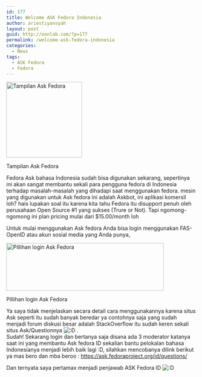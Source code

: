 ```yaml
---
id: 177
title: Welcome ASK Fedora Indonesia
author: ariestiyansyah
layout: post
guid: http://oonlab.com/?p=177
permalink: /welcome-ask-fedora-indonesia
categories:
  - News
tags:
  - ASK Fedora
  - Fedora
---
```

<div id="attachment_178" style="width: 610px" class="wp-caption aligncenter">
  <a href="http://oonlab.com/wp-content/uploads/2014/01/Screenshot-from-2014-01-23-190832.png"><img class="size-large wp-image-178" alt="Tampilan Ask Fedora" src="http://oonlab.com/wp-content/uploads/2014/01/Screenshot-from-2014-01-23-190832-600x397.png" width="200" /></a>
  
  <p class="wp-caption-text">
    Tampilan Ask Fedora
  </p>
</div>

Fedora Ask bahasa Indonesia sudah bisa digunakan sekarang, sepertinya ini akan sangat membantu sekali para pengguna fedora di Indonesia terhadap masalah-masalah yang dihadapi saat menggunakan fedora. mesin yang digunakan untuk Ask fedora ini adalah Askbot, ini aplikasi komersil loh? hais lupakan soal itu karena kita tahu Fedora itu disupport penuh oleh perusahaan Open Source #1 yang sukses (Trure or Not). Tapi ngomong-ngomong ini plan pricing mulai dari $15.00/month loh

Untuk mulai menggunakan Ask fedora Anda bisa login menggunakan FAS-OpenID atau akun sosial media yang Anda punya,

<div id="attachment_179" style="width: 426px" class="wp-caption aligncenter">
  <a href="http://oonlab.com/wp-content/uploads/2014/01/Screenshot-from-2014-01-23-190513.png"><img class="size-full wp-image-179" alt="Pillihan login Ask Fedora" src="http://oonlab.com/wp-content/uploads/2014/01/Screenshot-from-2014-01-23-190513.png" width="416" height="126" /></a>
  
  <p class="wp-caption-text">
    Pillihan login Ask Fedora
  </p>
</div>

Ya saya tidak menjelaskan secara detail cara menggunakannya karena situs Ask seperti itu sudah banyak beredar ya contohnya saja yang sudah menjadi forum diskusi besar adalah StackOverflow itu sudah keren sekali situs Ask/Questionnya <img src="https://oonlab.com/wp-includes/images/smilies/icon_biggrin.gif" alt=":D" class="wp-smiley" /> .  
Sudah! Sekarang login dan bertanya saja disana ada 3 moderator katanya saat ini yang membantu Ask fedora ID sekalian bantu pelokalan bahasa Indonesianya menjadi lebih baik lagi :D, silahkan mencobanya dilink berikut ya mas bero dan mba beroo : <a href="https://ask.fedoraproject.org/id/questions/" target="_blank">https://ask.fedoraproject.org/id/questions/</a>

Dan ternyata saya pertamax menjadi penjawab ASK Fedora ID <img src="https://oonlab.com/wp-includes/images/smilies/icon_biggrin.gif" alt=":D" class="wp-smiley" /> 

&nbsp;

&nbsp;

&nbsp;